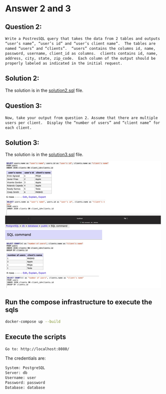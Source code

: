 # Answer 2 and 3

## Question 2:

```
Write a PostresSQL query that takes the data from 2 tables and outputs “user’s name”, “user’s id” and “user’s client name”.  The tables are named “users” and “clients”.  “users” contains the columns id, name, password, username, client_id as columns.  clients contains id, name, address, city, state, zip_code.  Each column of the output should be properly labeled as indicated in the initial request.
```

## Solution 2:

The solution is in the [solution2.sql](./solution2.sql) file.

## Question 3:

```
Now, take your output from question 2. Assume that there are multiple users per client.  Display the “number of users” and “client name” for each client.
```

## Solution 3:

The solution is in the [solution3.sql](./solution3.sql) file.

![solution](docs/img/solution.jpeg)


## Run the compose infrastructure to execute the sqls

```bash
docker-compose up --build
```

## Execute the scripts

```
Go to: http://localhost:8080/
```

The credentials are:
```
System: PostgreSQL
Server: db
Username: user
Password: password
Database: database
```